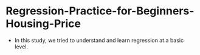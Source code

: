 # Regression-Practice-for-Beginners-Housing-Price

- In this study, we tried to understand and learn regression at a basic level. 

